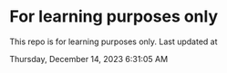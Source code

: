 # For learning purposes only
This repo is for learning purposes only.
Last updated at

Thursday, December 14, 2023 6:31:05 AM

